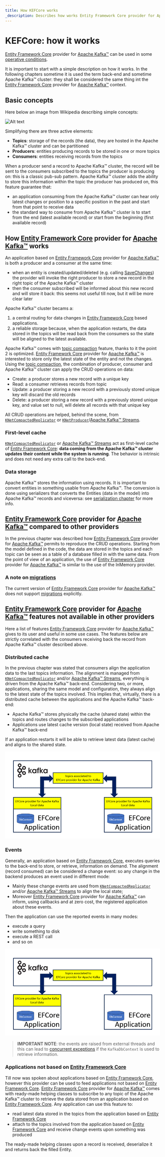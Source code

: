 ```yaml
---
title: How KEFCore works
_description: Describes how works Entity Framework Core provider for Apache Kafka™
---
```


# KEFCore: how it works

[Entity Framework Core](https://learn.microsoft.com/it-it/ef/core/) provider for [Apache Kafka™](https://kafka.apache.org/) can be used in some [operative conditions](usecases.md).

It is important to start with a simple description on how it works.
In the following chapters sometime it is used the term back-end and sometime Apache Kafka™ cluster: they shall be considered the same thing int the [Entity Framework Core](https://learn.microsoft.com/it-it/ef/core/) provider for [Apache Kafka™](https://kafka.apache.org/) context.

## Basic concepts

Here below an image from Wikipedia describing simple concepts:

![Alt text](https://upload.wikimedia.org/wikipedia/commons/6/64/Overview_of_Apache_Kafka.svg "Kafka™ basic concepts")

Simplifying there are three active elements:
- **Topics**: storage of the records (the data), they are hosted in the Apache Kafka™ cluster and can be partitioned
- **Producers**: entities producing records to be stored in one or more topics
- **Consumers**: entities receiving records from the topics

When a producer send a record to Apache Kafka™ cluster, the record will be sent to the consumers subscribed to the topics the producer is producing on: this is a classic pub-sub pattern.
Apache Kafka™ cluster adds the ability to store this information within the topic the producer has produced on, this feature guarantee that:
- an application consuming from the Apache Kafka™ cluster can hear only latest changes or position to a specific position in the past and start from that point to receive data
- the standard way to consume from Apache Kafka™ cluster is to start from the end (latest available record) or start from the beginning (first available record)

## How [Entity Framework Core](https://learn.microsoft.com/it-it/ef/core/) provider for [Apache Kafka™](https://kafka.apache.org/) works

An application based on [Entity Framework Core](https://learn.microsoft.com/it-it/ef/core/) provider for [Apache Kafka™](https://kafka.apache.org/) is both a producer and a consumer at the same time:
- when an entity is created/updated/deleted (e.g. calling [SaveChanges](https://learn.microsoft.com/en-us/ef/core/saving/basic)) the provider will invoke the right producer to store a new record in the right topic of the Apache Kafka™ cluster
- then the consumer subscribed will be informed about this new record and will store it back: this seems not useful till now, but it will be more clear later

Apache Kafka™ cluster becams a:
1. a central routing for data changes in [Entity Framework Core](https://learn.microsoft.com/it-it/ef/core/) based applications.
2. a reliable storage because, when the application restarts, the data stored in the topics will be read back from the consumers so the state will be aligned to the latest available.

Apache Kafka™ comes with [topic compaction](https://kafka.apache.org/documentation/#compaction) feature, thanks to it the point 2 is optimized.
[Entity Framework Core](https://learn.microsoft.com/it-it/ef/core/) provider for [Apache Kafka™](https://kafka.apache.org/) is interested to store only the latest state of the entity and not the changes.
Using the [topic compaction](https://kafka.apache.org/documentation/#compaction), the combination of producer, consumer and Apache Kafka™ cluster can apply the CRUD operations on data:
- Create: a producer stores a new record with a unique key
- Read: a consumer retrieves records from topic
- Update: a producer storing a new record with a previously stored unique key will discard the old records
- Delete: a producer storing a new record with a previously stored unique key, and value set to null, will delete all records with that unique key

All CRUD operations are helped, behind the scene, from [`KNetCompactedReplicator`](https://github.com/masesgroup/KNet/blob/master/src/net/KNet/Specific/Replicator/KNetCompactedReplicator.cs) or [`KNetProducer`](https://github.com/masesgroup/KNet/blob/master/src/net/KNet/Specific/Producer/KNetProducer.cs)/[Apache Kafka™ Streams](https://kafka.apache.org/documentation/streams/).

### First-level cache

[`KNetCompactedReplicator`](https://github.com/masesgroup/KNet/blob/master/src/net/KNet/Specific/Replicator/KNetCompactedReplicator.cs) or [Apache Kafka™ Streams](https://kafka.apache.org/documentation/streams/) act as first-level cache of [Entity Framework Core](https://learn.microsoft.com/it-it/ef/core/): **data coming from the Apache Kafka™ cluster updates their content while the system is running**.
The behavior is intrinsic and does not need any extra call to the back-end.

### Data storage

Apache Kafka™ stores the information using records. It is important to convert entities in something usable from Apache Kafka™.
The conversion is done using serializers that converts the Entities (data in the model) into Apache Kafka™ records and viceversa: see [serialization chapter](serialization.md) for more info.

## [Entity Framework Core](https://learn.microsoft.com/it-it/ef/core/) provider for [Apache Kafka™](https://kafka.apache.org/) compared to other providers

In the previous chapter was described how [Entity Framework Core](https://learn.microsoft.com/it-it/ef/core/) provider for [Apache Kafka™](https://kafka.apache.org/) permits to reproduce the CRUD operations.
Starting from the model defined in the code, the data are stored in the topics and each topic can be seen as a table of a database filled in with the same data.
From the point of view of an application, the use of [Entity Framework Core](https://learn.microsoft.com/it-it/ef/core/) provider for [Apache Kafka™](https://kafka.apache.org/) is similar to the use of the InMemory provider.

### A note on [migrations](https://learn.microsoft.com/en-us/ef/core/managing-schemas/migrations)

The current version of [Entity Framework Core](https://learn.microsoft.com/it-it/ef/core/) provider for [Apache Kafka™](https://kafka.apache.org/) does not support [migrations](https://learn.microsoft.com/en-us/ef/core/managing-schemas/migrations) explicitly.

## [Entity Framework Core](https://learn.microsoft.com/it-it/ef/core/) provider for [Apache Kafka™](https://kafka.apache.org/) features not available in other providers

Here a list of features [Entity Framework Core](https://learn.microsoft.com/it-it/ef/core/) provider for [Apache Kafka™](https://kafka.apache.org/) gives to its user and useful in some use cases.
The features below are strictly correlated with the consumers receiving back the record from Apache Kafka™ cluster described above.

### Distributed cache

In the previous chapter was stated that consumers align the application data to the last topics information.
The alignment is managed from [`KNetCompactedReplicator`](https://github.com/masesgroup/KNet/blob/master/src/net/KNet/Specific/Replicator/KNetCompactedReplicator.cs) and/or [Apache Kafka™ Streams](https://kafka.apache.org/documentation/streams/), everything is driven from the Apache Kafka™ back-end.
Considering two, or more, applications, sharing the same model and configuration, they always align to the latest state of the topics involved.
This implies that, virtually, there is a distributed cache between the applications and the Apache Kafka™ back-end:
- Apache Kafka™ stores physically the cache (shared state) within the topics and routes changes to the subscribed applications
- Applications use latest cache version (local state) received from Apache Kafka™ back-end

If an application restarts it will be able to retrieve latest data (latest cache) and aligns to the shared state.

![Alt text](../images/cache.gif "Distributed cache")

### Events

Generally, an application based on [Entity Framework Core](https://learn.microsoft.com/it-it/ef/core/), executes queries to the back-end to store, or retrieve, information on demand.
The alignment (record consumed) can be considered a change event: so any change in the backend produces an event used in different mode:
- Mainly these change events are used from [`KNetCompactedReplicator`](https://github.com/masesgroup/KNet/blob/master/src/net/KNet/Specific/Replicator/KNetCompactedReplicator.cs) and/or [Apache Kafka™ Streams](https://kafka.apache.org/documentation/streams/) to align the local state;
- Moreover [Entity Framework Core](https://learn.microsoft.com/it-it/ef/core/) provider for [Apache Kafka™](https://kafka.apache.org/) can inform, using callbacks and at zero cost, the registered application about these events.

Then the application can use the reported events in many modes:
- execute a query
- write something to disk
- execute a REST call
- and so on

![Alt text](../images/events.gif "Distributed cache")

> **IMPORTANT NOTE**: the events are raised from external threads and this can lead to [concurrent exceptions](https://learn.microsoft.com/en-us/ef/core/dbcontext-configuration/#avoiding-dbcontext-threading-issues) if the `KafkaDbContext` is used to retrieve information.

### Applications not based on [Entity Framework Core](https://learn.microsoft.com/it-it/ef/core/)

Till now was spoken about applications based on [Entity Framework Core](https://learn.microsoft.com/it-it/ef/core/), however this provider can be used to feed applications not based on [Entity Framework Core](https://learn.microsoft.com/it-it/ef/core/).
[Entity Framework Core](https://learn.microsoft.com/it-it/ef/core/) provider for [Apache Kafka™](https://kafka.apache.org/) comes with ready-made helping classes to subscribe to any topic of the Apache Kafka™ cluster to retrieve the data stored from an application based on [Entity Framework Core](https://learn.microsoft.com/it-it/ef/core/).
Any application can use this feature to:
- read latest data stored in the topics from the application based on [Entity Framework Core](https://learn.microsoft.com/it-it/ef/core/) 
- attach to the topics involved from the application based on [Entity Framework Core](https://learn.microsoft.com/it-it/ef/core/) and receive change events upon something was produced 

The ready-made helping classes upon a record is received, deserialize it and returns back the filled Entity.
